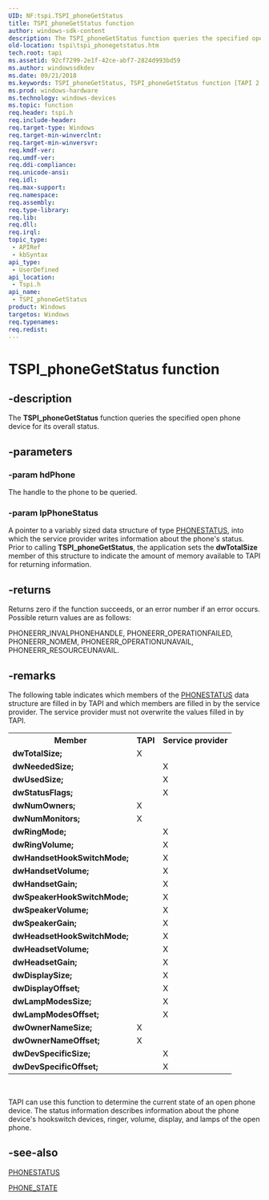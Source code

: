 ```yaml
---
UID: NF:tspi.TSPI_phoneGetStatus
title: TSPI_phoneGetStatus function
author: windows-sdk-content
description: The TSPI_phoneGetStatus function queries the specified open phone device for its overall status.
old-location: tspi\tspi_phonegetstatus.htm
tech.root: tapi
ms.assetid: 92cf7299-2e1f-42ce-abf7-2824d993bd59
ms.author: windowssdkdev
ms.date: 09/21/2018
ms.keywords: TSPI_phoneGetStatus, TSPI_phoneGetStatus function [TAPI 2.2], _tspi_tspi_phonegetstatus, tspi.tspi_phonegetstatus, tspi/TSPI_phoneGetStatus
ms.prod: windows-hardware
ms.technology: windows-devices
ms.topic: function
req.header: tspi.h
req.include-header: 
req.target-type: Windows
req.target-min-winverclnt: 
req.target-min-winversvr: 
req.kmdf-ver: 
req.umdf-ver: 
req.ddi-compliance: 
req.unicode-ansi: 
req.idl: 
req.max-support: 
req.namespace: 
req.assembly: 
req.type-library: 
req.lib: 
req.dll: 
req.irql: 
topic_type:
 - APIRef
 - kbSyntax
api_type:
 - UserDefined
api_location:
 - Tspi.h
api_name:
 - TSPI_phoneGetStatus
product: Windows
targetos: Windows
req.typenames: 
req.redist: 
---
```


# TSPI_phoneGetStatus function


## -description


The 
<b>TSPI_phoneGetStatus</b> function queries the specified open phone device for its overall status.


## -parameters




### -param hdPhone

The handle to the phone to be queried.


### -param lpPhoneStatus

A pointer to a variably sized data structure of type 
<a href="https://msdn.microsoft.com/798a6c57-d3d3-4924-a925-059de350d18e">PHONESTATUS</a>, into which the service provider writes information about the phone's status. Prior to calling 
<b>TSPI_phoneGetStatus</b>, the application sets the <b>dwTotalSize</b> member of this structure to indicate the amount of memory available to TAPI for returning information.


## -returns



Returns zero if the function succeeds, or an error number if an error occurs. Possible return values are as follows:

PHONEERR_INVALPHONEHANDLE, PHONEERR_OPERATIONFAILED, PHONEERR_NOMEM, PHONEERR_OPERATIONUNAVAIL, PHONEERR_RESOURCEUNAVAIL.




## -remarks



The following table indicates which members of the 
<a href="https://msdn.microsoft.com/798a6c57-d3d3-4924-a925-059de350d18e">PHONESTATUS</a> data structure are filled in by TAPI and which members are filled in by the service provider. The service provider must not overwrite the values filled in by TAPI.

<table>
<tr>
<th>Member</th>
<th>TAPI</th>
<th>Service provider</th>
</tr>
<tr>
<td><b>dwTotalSize;</b></td>
<td>X</td>
<td> </td>
</tr>
<tr>
<td><b>dwNeededSize;</b></td>
<td> </td>
<td>X</td>
</tr>
<tr>
<td><b>dwUsedSize;</b></td>
<td> </td>
<td>X</td>
</tr>
<tr>
<td><b>dwStatusFlags;</b></td>
<td> </td>
<td>X</td>
</tr>
<tr>
<td><b>dwNumOwners;</b></td>
<td>X</td>
<td> </td>
</tr>
<tr>
<td><b>dwNumMonitors;</b></td>
<td>X</td>
<td> </td>
</tr>
<tr>
<td><b>dwRingMode;</b></td>
<td> </td>
<td>X</td>
</tr>
<tr>
<td><b>dwRingVolume;</b></td>
<td> </td>
<td>X</td>
</tr>
<tr>
<td><b>dwHandsetHookSwitchMode;</b></td>
<td> </td>
<td>X</td>
</tr>
<tr>
<td><b>dwHandsetVolume;</b></td>
<td> </td>
<td>X</td>
</tr>
<tr>
<td><b>dwHandsetGain;</b></td>
<td> </td>
<td>X</td>
</tr>
<tr>
<td><b>dwSpeakerHookSwitchMode;</b></td>
<td> </td>
<td>X</td>
</tr>
<tr>
<td><b>dwSpeakerVolume;</b></td>
<td> </td>
<td>X</td>
</tr>
<tr>
<td><b>dwSpeakerGain;</b></td>
<td> </td>
<td>X</td>
</tr>
<tr>
<td><b>dwHeadsetHookSwitchMode;</b></td>
<td> </td>
<td>X</td>
</tr>
<tr>
<td><b>dwHeadsetVolume;</b></td>
<td> </td>
<td>X</td>
</tr>
<tr>
<td><b>dwHeadsetGain;</b></td>
<td> </td>
<td>X</td>
</tr>
<tr>
<td><b>dwDisplaySize;</b></td>
<td> </td>
<td>X</td>
</tr>
<tr>
<td><b>dwDisplayOffset;</b></td>
<td> </td>
<td>X</td>
</tr>
<tr>
<td><b>dwLampModesSize;</b></td>
<td> </td>
<td>X</td>
</tr>
<tr>
<td><b>dwLampModesOffset;</b></td>
<td> </td>
<td>X</td>
</tr>
<tr>
<td><b>dwOwnerNameSize;</b></td>
<td>X</td>
<td> </td>
</tr>
<tr>
<td><b>dwOwnerNameOffset;</b></td>
<td>X</td>
<td> </td>
</tr>
<tr>
<td><b>dwDevSpecificSize;</b></td>
<td> </td>
<td>X</td>
</tr>
<tr>
<td><b>dwDevSpecificOffset;</b></td>
<td> </td>
<td>X</td>
</tr>
</table>
 

TAPI can use this function to determine the current state of an open phone device. The status information describes information about the phone device's hookswitch devices, ringer, volume, display, and lamps of the open phone.




## -see-also




<a href="https://msdn.microsoft.com/798a6c57-d3d3-4924-a925-059de350d18e">PHONESTATUS</a>



<a href="https://msdn.microsoft.com/4772e24c-cafb-4fda-8243-5117c9a73753">PHONE_STATE</a>
 

 

